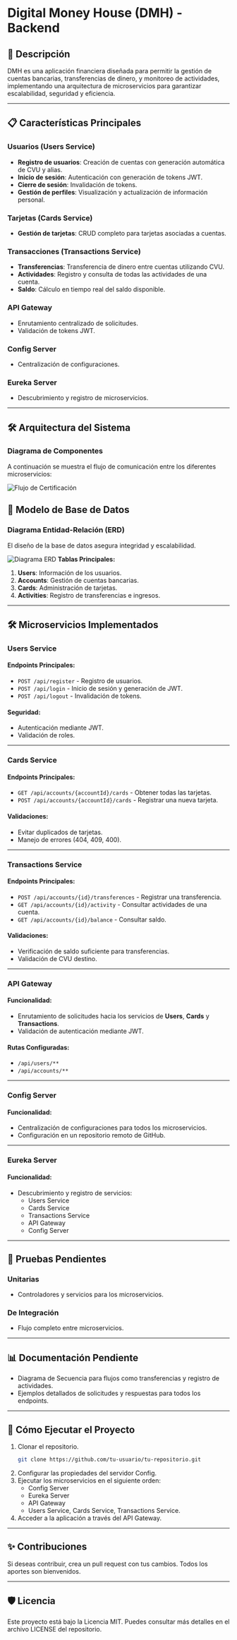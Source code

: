 # Digital Money House (DMH) - Backend

## 📖 Descripción
DMH es una aplicación financiera diseñada para permitir la gestión de cuentas bancarias, transferencias de dinero, y monitoreo de actividades, implementando una arquitectura de microservicios para garantizar escalabilidad, seguridad y eficiencia.

---

## 📋 Características Principales
### Usuarios (Users Service)
- **Registro de usuarios**: Creación de cuentas con generación automática de CVU y alias.
- **Inicio de sesión**: Autenticación con generación de tokens JWT.
- **Cierre de sesión**: Invalidación de tokens.
- **Gestión de perfiles**: Visualización y actualización de información personal.

### Tarjetas (Cards Service)
- **Gestión de tarjetas**: CRUD completo para tarjetas asociadas a cuentas.

### Transacciones (Transactions Service)
- **Transferencias**: Transferencia de dinero entre cuentas utilizando CVU.
- **Actividades**: Registro y consulta de todas las actividades de una cuenta.
- **Saldo**: Cálculo en tiempo real del saldo disponible.

### API Gateway
- Enrutamiento centralizado de solicitudes.
- Validación de tokens JWT.

### Config Server
- Centralización de configuraciones.

### Eureka Server
- Descubrimiento y registro de microservicios.

---

## 🛠 Arquitectura del Sistema

### Diagrama de Componentes
A continuación se muestra el flujo de comunicación entre los diferentes microservicios:

![Flujo de Certificación](https://github.com/Jfgazonb20/DigitalMoneyHouseCol/blob/main/Pruebas_y_Flujo/FlujoDMH-Certifiación.png?raw=true)

## 📁 Modelo de Base de Datos

### Diagrama Entidad-Relación (ERD)
El diseño de la base de datos asegura integridad y escalabilidad.

![Diagrama ERD](https://github.com/Jfgazonb20/DigitalMoneyHouseCol/blob/main/Pruebas_y_Flujo/DbDiagram.png?raw=true)
**Tablas Principales:**
1. **Users**: Información de los usuarios.
2. **Accounts**: Gestión de cuentas bancarias.
3. **Cards**: Administración de tarjetas.
4. **Activities**: Registro de transferencias e ingresos.

---

## 🛠️ Microservicios Implementados

### Users Service
#### Endpoints Principales:
- `POST /api/register` - Registro de usuarios.
- `POST /api/login` - Inicio de sesión y generación de JWT.
- `POST /api/logout` - Invalidación de tokens.

#### Seguridad:
- Autenticación mediante JWT.
- Validación de roles.

---

### Cards Service
#### Endpoints Principales:
- `GET /api/accounts/{accountId}/cards` - Obtener todas las tarjetas.
- `POST /api/accounts/{accountId}/cards` - Registrar una nueva tarjeta.

#### Validaciones:
- Evitar duplicados de tarjetas.
- Manejo de errores (404, 409, 400).

---

### Transactions Service
#### Endpoints Principales:
- `POST /api/accounts/{id}/transferences` - Registrar una transferencia.
- `GET /api/accounts/{id}/activity` - Consultar actividades de una cuenta.
- `GET /api/accounts/{id}/balance` - Consultar saldo.

#### Validaciones:
- Verificación de saldo suficiente para transferencias.
- Validación de CVU destino.

---

### API Gateway
#### Funcionalidad:
- Enrutamiento de solicitudes hacia los servicios de **Users**, **Cards** y **Transactions**.
- Validación de autenticación mediante JWT.

#### Rutas Configuradas:
- `/api/users/**`
- `/api/accounts/**`

---

### Config Server
#### Funcionalidad:
- Centralización de configuraciones para todos los microservicios.
- Configuración en un repositorio remoto de GitHub.

---

### Eureka Server
#### Funcionalidad:
- Descubrimiento y registro de servicios:
  - Users Service
  - Cards Service
  - Transactions Service
  - API Gateway
  - Config Server

---

## 🚀 Pruebas Pendientes
### Unitarias
- Controladores y servicios para los microservicios.

### De Integración
- Flujo completo entre microservicios.

---

## 📊 Documentación Pendiente
- Diagrama de Secuencia para flujos como transferencias y registro de actividades.
- Ejemplos detallados de solicitudes y respuestas para todos los endpoints.

---

## 📝 Cómo Ejecutar el Proyecto
1. Clonar el repositorio.
   ```bash
   git clone https://github.com/tu-usuario/tu-repositorio.git
   ```
2. Configurar las propiedades del servidor Config.
3. Ejecutar los microservicios en el siguiente orden:
   - Config Server
   - Eureka Server
   - API Gateway
   - Users Service, Cards Service, Transactions Service.
4. Acceder a la aplicación a través del API Gateway.

---

## ✨ Contribuciones
Si deseas contribuir, crea un pull request con tus cambios. Todos los aportes son bienvenidos.

---

## 🛡️ Licencia
Este proyecto está bajo la Licencia MIT. Puedes consultar más detalles en el archivo LICENSE del repositorio.

